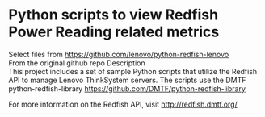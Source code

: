 # Python scripts to view Redfish  Power Reading related metrics
Select files from https://github.com/lenovo/python-redfish-lenovo  
From the original github repo Description  
This project includes a set of sample Python scripts that utilize the Redfish API
to manage Lenovo ThinkSystem servers. The scripts use the DMTF python-redfish-library
https://github.com/DMTF/python-redfish-library

For more information on the Redfish API, visit http://redfish.dmtf.org/  


